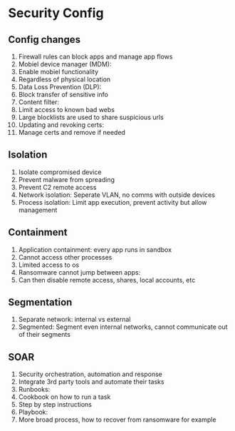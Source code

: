 # Security Config

## Config changes

1. Firewall rules can block apps and manage app flows
1. Mobiel device manager (MDM):
 1. Enable mobiel functionality
 1. Regardless of physical location
1. Data Loss Prevention (DLP):
 1. Block transfer of sensitive info
1. Content filter:
 1. Limit access to known bad webs
 1. Large blocklists are used to share suspicious urls
1. Updating and revoking certs:
 1. Manage certs and remove if needed

## Isolation

1. Isolate compromised device
1. Prevent malware from spreading
1. Prevent C2 remote access
1. Network isolation: Seperate VLAN, no comms with outside devices
1. Process isolation: Limit app execution, prevent activity but allow management

## Containment

1. Application containment: every app runs in sandbox
1. Cannot access other processes
1. Limited access to os
1. Ransomware cannot jump between apps:
 1. Can then disable remote access, shares, local accounts, etc

## Segmentation

1. Separate network: internal vs external
1. Segmented: Segment even internal networks, cannot communicate out of their segments

## SOAR

1. Security orchestration, automation and response
1. Integrate 3rd party tools and automate their tasks
1. Runbooks:
 1. Cookbook on how to run a task
 1. Step by step instructions
1. Playbook:
 1. More broad process, how to recover from ransomware for example
